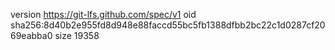 version https://git-lfs.github.com/spec/v1
oid sha256:8d40b2e955fd8d948e88faccd55bc5fb1388dfbb2bc22c1d0287cf2069eabba0
size 19358
